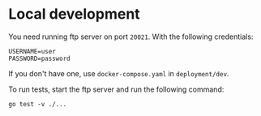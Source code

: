 # Local development

You need running ftp server on port `20021`. With the following credentials:

```
USERNAME=user
PASSWORD=password
```

If you don't have one, use `docker-compose.yaml` in `deployment/dev`.

To run tests, start the ftp server and run the following command:

```shell
go test -v ./...
```